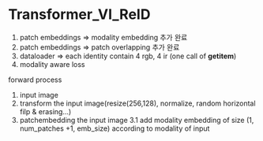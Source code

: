 # Transformer_VI_ReID


1. patch embeddings => modality embedding 추가 완료
2. patch embeddings => patch overlapping 추가 완료
3. dataloader => each identity contain 4 rgb, 4 ir (one call of __getitem__)
4. modality aware loss 



forward process
1. input image
2. transform the input image(resize(256,128), normalize, random horizontal filp & erasing...)
3. patchembedding the input image
3.1 add modality embedding of size (1, num_patches +1, emb_size) according to modality of input


